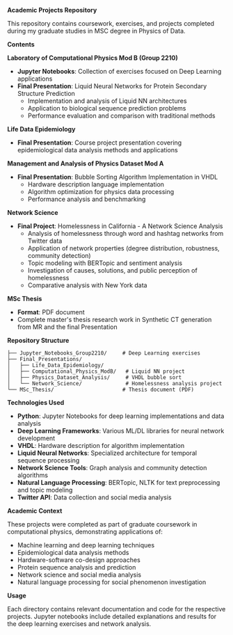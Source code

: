 **Academic Projects Repository**

This repository contains coursework, exercises, and projects completed during my graduate studies in MSC degree in Physics of Data.

**Contents**

**Laboratory of Computational Physics Mod B (Group 2210)**
* **Jupyter Notebooks**: Collection of exercises focused on Deep Learning applications
* **Final Presentation**: Liquid Neural Networks for Protein Secondary Structure Prediction
   * Implementation and analysis of Liquid NN architectures
   * Application to biological sequence prediction problems
   * Performance evaluation and comparison with traditional methods

**Life Data Epidemiology**
* **Final Presentation**: Course project presentation covering epidemiological data analysis methods and applications

**Management and Analysis of Physics Dataset Mod A**
* **Final Presentation**: Bubble Sorting Algorithm Implementation in VHDL
   * Hardware description language implementation
   * Algorithm optimization for physics data processing
   * Performance analysis and benchmarking

**Network Science**
* **Final Project**: Homelessness in California - A Network Science Analysis
   * Analysis of homelessness through word and hashtag networks from Twitter data
   * Application of network properties (degree distribution, robustness, community detection)
   * Topic modeling with BERTopic and sentiment analysis
   * Investigation of causes, solutions, and public perception of homelessness
   * Comparative analysis with New York data

**MSc Thesis**
* **Format**: PDF document
* Complete master's thesis research work in Synthetic CT generation from MR and the final Presentation

**Repository Structure**

```
├── Jupyter_Notebooks_Group2210/     # Deep Learning exercises
├── Final_Presentations/
│   ├── Life_Data_Epidemiology/
│   ├── Computational_Physics_ModB/   # Liquid NN project
│   ├── Physics_Dataset_Analysis/     # VHDL bubble sort
│   └── Network_Science/              # Homelessness analysis project
└── MSc_Thesis/                      # Thesis document (PDF)
```

**Technologies Used**
* **Python**: Jupyter Notebooks for deep learning implementations and data analysis
* **Deep Learning Frameworks**: Various ML/DL libraries for neural network development
* **VHDL**: Hardware description for algorithm implementation
* **Liquid Neural Networks**: Specialized architecture for temporal sequence processing
* **Network Science Tools**: Graph analysis and community detection algorithms
* **Natural Language Processing**: BERTopic, NLTK for text preprocessing and topic modeling
* **Twitter API**: Data collection and social media analysis

**Academic Context**

These projects were completed as part of graduate coursework in computational physics, demonstrating applications of:
* Machine learning and deep learning techniques
* Epidemiological data analysis methods
* Hardware-software co-design approaches
* Protein sequence analysis and prediction
* Network science and social media analysis
* Natural language processing for social phenomenon investigation

**Usage**

Each directory contains relevant documentation and code for the respective projects. Jupyter notebooks include detailed explanations and results for the deep learning exercises and network analysis.
